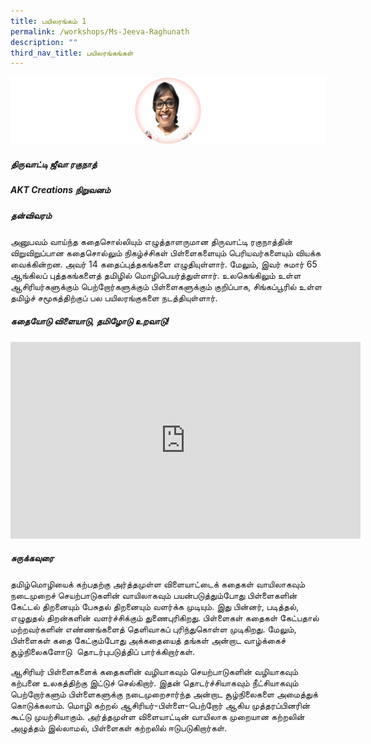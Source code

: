 ```yaml
---
title: பயிலரங்கம் 1
permalink: /workshops/Ms-Jeeva-Raghunath
description: ""
third_nav_title: பயிலரங்கங்கள்
---
```

![](/images/Jeeva2.png)
##### **திருவாட்டி ஜீவா ரகுநாத்**
##### AKT Creations நிறுவனம்
##### தன்விவரம்
அனுபவம் வாய்ந்த கதைசொல்லியும் எழுத்தாளருமான திருவாட்டி ரகுநாத்தின் விறுவிறுப்பான கதைசொல்லும் நிகழ்ச்சிகள் பிள்ளைகளையும் பெரியவர்களையும் வியக்க வைக்கின்றன. அவர் 14 கதைப்புத்தகங்களை எழுதியுள்ளார். மேலும், இவர் சுமார் 65 ஆங்கிலப் புத்தகங்களைத் தமிழில் மொழிபெயர்த்துள்ளார். உலகெங்கிலும் உள்ள ஆசிரியர்களுக்கும் பெற்றோர்களுக்கும் பிள்ளைகளுக்கும் குறிப்பாக, சிங்கப்பூரில் உள்ள தமிழ்ச் சமூகத்திற்குப் பல பயிலரங்குகளை நடத்தியுள்ளார்.

##### கதையோடு விளையாடு, தமிழோடு உறவாடு!

<iframe width="560" height="315" src="https://www.youtube.com/embed/kNe6PnfM_zA?controls=0" title="YouTube video player" frameborder="0" allow="accelerometer; autoplay; clipboard-write; encrypted-media; gyroscope; picture-in-picture" allowfullscreen></iframe>

##### சுருக்கவுரை
தமிழ்மொழியைக் கற்பதற்கு அர்த்தமுள்ள விளையாட்டைக் கதைகள் வாயிலாகவும் நடைமுறைச் செயற்பாடுகளின் வாயிலாகவும் பயன்படுத்தும்போது பிள்ளைகளின் கேட்டல் திறனையும் பேசுதல் திறனையும் வளர்க்க முடியும். இது பின்னர், படித்தல், எழுதுதல் திறன்களின் வளர்ச்சிக்கும் துணைபுரிகிறது. பிள்ளைகள் கதைகள் கேட்பதால் மற்றவர்களின் எண்ணங்களைத் தெளிவாகப் புரிந்துகொள்ள முடிகிறது. மேலும், பிள்ளைகள் கதை கேட்கும்போது அக்கதையைத் தங்கள் அன்றாட வாழ்க்கைச் சூழ்நிலைகளோடு  தொடர்புபடுத்திப் பார்க்கிறார்கள்.

ஆசிரியர் பிள்ளைகளைக் கதைகளின் வழியாகவும் செயற்பாடுகளின் வழியாகவும் கற்பனை உலகத்திற்கு இட்டுச் செல்கிறார். இதன் தொடர்ச்சியாகவும் நீட்சியாகவும் பெற்றோர்களும் பிள்ளைகளுக்கு நடைமுறைசார்ந்த அன்றாட சூழ்நிலைகளை அமைத்துக் கொடுக்கலாம். மொழி கற்றல் ஆசிரியர்\-பிள்ளை-பெற்றோர் ஆகிய முத்தரப்பினரின் கூட்டு முயற்சியாகும். அர்த்தமுள்ள விளையாட்டின் வாயிலாக முறையான கற்றலின் அழுத்தம் இல்லாமல், பிள்ளைகள் கற்றலில் ஈடுபடுகிறார்கள்.